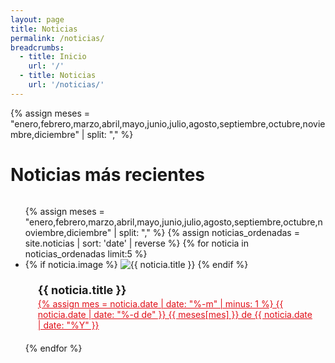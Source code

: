 ```yaml
---
layout: page
title: Noticias
permalink: /noticias/
breadcrumbs:
  - title: Inicio
    url: '/'
  - title: Noticias
    url: '/noticias/'
---
```


<head>
  <meta charset="UTF-8">
  <meta name="viewport" content="width=device-width, initial-scale=1.0">
  <title>{{ site.title }}</title>
  <link rel="stylesheet" href="{{ '/assets/css/style.css' | prepend: site.baseurl }}">
  <link rel="stylesheet" href="{{ '/assets/css/noticias.css' | prepend: site.baseurl }}">
  <link rel="stylesheet" href="{{ '/assets/css/home.css' | prepend: site.baseurl }}">
</head>
{% assign meses = "enero,febrero,marzo,abril,mayo,junio,julio,agosto,septiembre,octubre,noviembre,diciembre" | split: "," %}

# Noticias más recientes

  <div style="display: flex; justify-content: space-between;">
  </div>
  <ul class="noticia-list">
    {% assign meses = "enero,febrero,marzo,abril,mayo,junio,julio,agosto,septiembre,octubre,noviembre,diciembre" |
    split: "," %}
    {% assign noticias_ordenadas = site.noticias | sort: 'date' | reverse %}
    {% for noticia in noticias_ordenadas limit:5 %}
    <li class="noticia-card">
      {% if noticia.image %}
      <img src="{{ noticia.image | prepend: site.baseurl }}" alt="{{ noticia.title }}"
        class="noticia-img">
      {% endif %}
      <div style="padding: 20px; display: flex; flex-direction: column; justify-content: space-between; flex: 1;">
        <div style="font-size: 18px; font-weight: 700; line-height: 26px;">
          {{ noticia.title }}
        </div>
        <a href="{{ noticia.url | prepend: site.baseurl }}" style="color: #E00F18; align-self: flex-end;">
          {% assign mes = noticia.date | date: "%-m" | minus: 1 %}
          {{ noticia.date | date: "%-d de" }} {{ meses[mes] }} de {{ noticia.date | date: "%Y" }}
        </a>
      </div>
    </li>
    {% endfor %}

  </ul>
